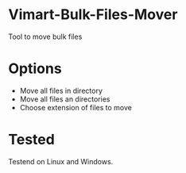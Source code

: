 # Vimart-Bulk-Files-Mover
Tool to move bulk files

# Options
- Move all files in directory
- Move all files an directories
- Choose extension of files to move

# Tested
Testend on Linux and Windows.


